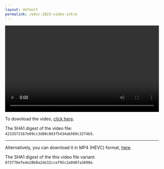 ```yaml
---
layout: default
permalink: /odsc-2023-video-intro
---
```



<style type="text/css" media="screen">

.container {
  position: relative;
  overflow: hidden;
  width: 100%;
  padding-top: 56.25%; /* 16:9 Aspect Ratio (divide 9 by 16 = 0.5625) */
  text-align: center;
}

/* Then style the iframe to fit in the container div with full height and width */
.responsive-iframe {
  position: absolute;
  top: 0;
  left: 0;
  bottom: 0;
  right: 0;
  width: 100%;
  height: 100%;
}

</style>


<div class="container">

<video class="responsive-iframe" width="854" height="480" controls>
  <source src="{{ site.url }}/_data/ODSC2023IntroVideo.webm" type="video/webm">
  Your browser does not support the video tag.
</video> 

</div>

To download the video, <a href="{{ site.url }}/_data/ODSC2023IntroVideo.webm" download>click here</a>.

The SHA1 digest of the video file: `4233572167e09cc3d88c0d3f5434ab569c32f4b5`.

---

Alternatively, you can download it in MP4 (HEVC) format, <a href="{{ site.url }}/_data/ODSC2023IntroVideo.mp4" download>here</a>.

The SHA1 digest of the this video file variant: `073770efe4e28b0a2de32ccef95c2a048fa3698e`.